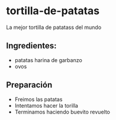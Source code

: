 # tortilla-de-patatas
La mejor tortilla de patatass del mundo

## Ingredientes:
- patatas
harina de garbanzo
- ovos

## Preparación
- Freimos las patatas
- Intentamos hacer la torilla
- Terminamos haciendo buevito revuelto
